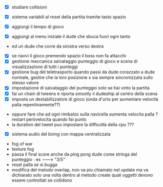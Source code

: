 -[x] studiare collisioni

- [x] sistema variabili al reset della partita tramite tasto spazio
- [x] aggiungi il tempo di gioco
- [x] aggiungi al menu iniziale il dude che sbuca fuori ogni tanto
- ed un dude che corre da sinistra verso destra

- [x] se riavvi il gioco premendo spazio il boss non fa attacchi
- [x] gestione meccanica salvataggio punteggio di gioco e scena di visualizzazione di tutti i punteggi
- [x] gestione bug del teletrasporto quando passi da dude corazzato a dude normale, gestire che la loro posizione x sia
  sempre sincronizzata sullo stesso valore
- [x] impostazione di salvataggio del punteggio solo se hai vinto la partita
- [x] fai un chain di tweens e riporta smootly il dudeship al centro della scena
- [x] imposta un destabilizzatore di gioco (onda d'urto per aumentare velocità palla repentinamente??)
- oppure fare che ad ogni rimbalzo sulla navicella aumenta velocita palla ? restart peròvelocita quando fai punto
- la duration del tweet puo impostare la difficoltà della cpu ???
- [x] sistema audio del boing con mappa centralizzata
- fog of war
- texture fog
- passa il final score anche da ping pong dude come stringa del punteggio : es --->    "3/5"
- reset palla se si bugga
- modifica del metodo overlap, non va piu chiamato nel update
  ma va dichiarato solo una volta dentro al metodo create quali oggetti devono essere controllati se collidono